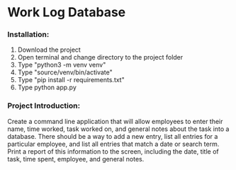 # Work Log Database

### Installation:

1. Download the project
2. Open terminal and change directory to the project folder
3. Type "python3 -m venv venv"
4. Type "source/venv/bin/activate"
5. Type "pip install -r requirements.txt"
6. Type python app.py

### Project Introduction:

Create a command line application that will allow employees to enter their name, time worked, task worked on, and general notes about the task into a database. There should be a way to add a new entry, list all entries for a particular employee, and list all entries that match a date or search term. Print a report of this information to the screen, including the date, title of task, time spent, employee, and general notes.

